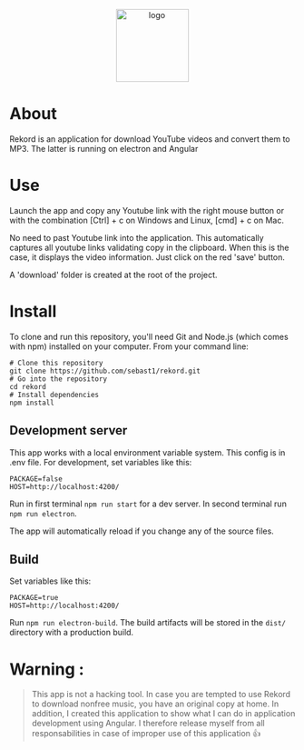 <p align="center">
  <img src="https://sebast1.github.io/rekord/src/assets/icons/png/128x128.png" width="128" title="Rekord" alt="logo">
</p>

# About
Rekord is an application for download YouTube videos and convert them to MP3.
The latter is running on electron and Angular

# Use
Launch the app and copy any Youtube link with the right mouse button or with the combination [Ctrl] + c on Windows and Linux, [cmd] + c on Mac.

No need to past Youtube link into the application. This automatically captures all youtube links validating copy in the clipboard. When this is the case, it displays the video information. Just click on the red 'save' button.

A 'download' folder is created at the root of the project.

# Install
To clone and run this repository, you'll need Git and Node.js (which comes with npm) installed on your computer. From your command line:

```
# Clone this repository
git clone https://github.com/sebast1/rekord.git
# Go into the repository
cd rekord
# Install dependencies
npm install
```

## Development server
This app works with a local environment variable system. This config is in .env file.
For development, set variables like this:

```
PACKAGE=false
HOST=http://localhost:4200/
```

Run in first terminal `npm run start` for a dev server. In second terminal run `npm run electron`.

The app will automatically reload if you change any of the source files.

## Build

Set variables like this:

```
PACKAGE=true
HOST=http://localhost:4200/
```

Run `npm run electron-build`.
The build artifacts will be stored in the `dist/` directory with a production build.

# Warning : 
  > This app is not a hacking tool. In case you are tempted to use Rekord to download nonfree music, you have an original copy at home. In addition, I created this application to show what I can do in application development using Angular. I therefore release myself from all responsabilities in case of improper use of this application :+1:
